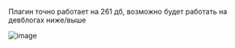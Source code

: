 Плагин точно работает на 261 дб, возможно будет работать на девблогах ниже/выше

![image](https://github.com/user-attachments/assets/97cbf7d4-5ca1-4177-8611-814cab6fc6b4)
